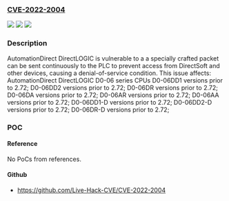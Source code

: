 ### [CVE-2022-2004](https://cve.mitre.org/cgi-bin/cvename.cgi?name=CVE-2022-2004)
![](https://img.shields.io/static/v1?label=Product&message=DirectLOGIC%20D0-06%20series%20CPUs&color=blue)
![](https://img.shields.io/static/v1?label=Version&message=D0-06DD1%3C%202.72%20&color=brighgreen)
![](https://img.shields.io/static/v1?label=Vulnerability&message=CWE-400%20Uncontrolled%20Resource%20Consumption&color=brighgreen)

### Description

AutomationDirect DirectLOGIC is vulnerable to a a specially crafted packet can be sent continuously to the PLC to prevent access from DirectSoft and other devices, causing a denial-of-service condition. This issue affects: AutomationDirect DirectLOGIC D0-06 series CPUs D0-06DD1 versions prior to 2.72; D0-06DD2 versions prior to 2.72; D0-06DR versions prior to 2.72; D0-06DA versions prior to 2.72; D0-06AR versions prior to 2.72; D0-06AA versions prior to 2.72; D0-06DD1-D versions prior to 2.72; D0-06DD2-D versions prior to 2.72; D0-06DR-D versions prior to 2.72;

### POC

#### Reference
No PoCs from references.

#### Github
- https://github.com/Live-Hack-CVE/CVE-2022-2004

